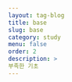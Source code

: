 ```yaml
---
layout: tag-blog
title: base
slug: base
category: study
menu: false
order: 2
description: >
부족한 기초
---
```

